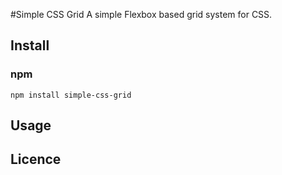 #Simple CSS Grid
A simple Flexbox based grid system for CSS.

## Install
### npm
`npm install simple-css-grid`

## Usage

## Licence
